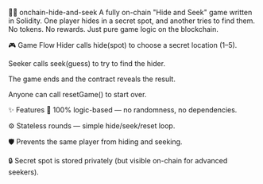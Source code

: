 🕵️‍♀️ onchain-hide-and-seek
A fully on-chain "Hide and Seek" game written in Solidity.
One player hides in a secret spot, and another tries to find them.
No tokens. No rewards. Just pure game logic on the blockchain.

🎮 Game Flow
Hider calls hide(spot) to choose a secret location (1–5).

Seeker calls seek(guess) to try to find the hider.

The game ends and the contract reveals the result.

Anyone can call resetGame() to start over.

✨ Features
🧠 100% logic-based — no randomness, no dependencies.

⚙️ Stateless rounds — simple hide/seek/reset loop.

🛡️ Prevents the same player from hiding and seeking.

🔒 Secret spot is stored privately (but visible on-chain for advanced seekers).

